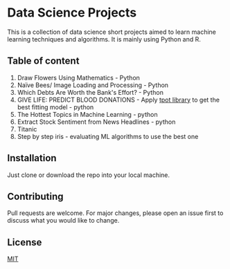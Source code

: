 # Data Science Projects

This is a collection of data science short projects aimed to learn machine learning techniques and algorithms. It is mainly using Python and R. 

## Table of content

1. Draw Flowers Using Mathematics - Python
2. Naïve Bees/ Image Loading and Processing - Python
3. Which Debts Are Worth the Bank's Effort? - Python
4. GIVE LIFE: PREDICT BLOOD DONATIONS - Apply [tpot library](https://github.com/EpistasisLab/tpot) to get the best fitting model - python
5. The Hottest Topics in Machine Learning - python 
6. Extract Stock Sentiment from News Headlines - python 
7. Titanic
8. Step by step iris -  evaluating ML algorithms to use the best one

## Installation

Just clone or download the repo into your local machine.


## Contributing
Pull requests are welcome. For major changes, please open an issue first to discuss what you would like to change.

## License
[MIT](https://choosealicense.com/licenses/mit/)